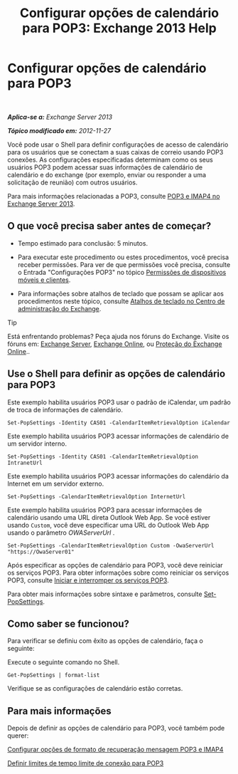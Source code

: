 ﻿---
title: 'Configurar opções de calendário para POP3: Exchange 2013 Help'
TOCTitle: Configurar opções de calendário para POP3
ms:assetid: ac3d60a0-8697-4c06-9e93-f8d2c4b157b6
ms:mtpsurl: https://technet.microsoft.com/pt-br/library/Bb124133(v=EXCHG.150)
ms:contentKeyID: 50556261
ms.date: 05/22/2018
mtps_version: v=EXCHG.150
ms.translationtype: MT
---

# Configurar opções de calendário para POP3

 

_**Aplica-se a:** Exchange Server 2013_

_**Tópico modificado em:** 2012-11-27_

Você pode usar o Shell para definir configurações de acesso de calendário para os usuários que se conectam a suas caixas de correio usando POP3 conexões. As configurações especificadas determinam como os seus usuários POP3 podem acessar suas informações de calendário de calendário e do exchange (por exemplo, enviar ou responder a uma solicitação de reunião) com outros usuários.

Para mais informações relacionadas a POP3, consulte [POP3 e IMAP4 no Exchange Server 2013](pop3-and-imap4-in-exchange-server-2013-exchange-2013-help.md).

## O que você precisa saber antes de começar?

  - Tempo estimado para conclusão: 5 minutos.

  - Para executar este procedimento ou estes procedimentos, você precisa receber permissões. Para ver de que permissões você precisa, consulte o Entrada "Configurações POP3" no tópico [Permissões de dispositivos móveis e clientes](clients-and-mobile-devices-permissions-exchange-2013-help.md).

  - Para informações sobre atalhos de teclado que possam se aplicar aos procedimentos neste tópico, consulte [Atalhos de teclado no Centro de administração do Exchange](keyboard-shortcuts-in-the-exchange-admin-center-exchange-online-protection-help.md).


> [!TIP]
> Está enfrentando problemas? Peça ajuda nos fóruns do Exchange. Visite os fóruns em: <A href="https://go.microsoft.com/fwlink/p/?linkid=60612">Exchange Server</A>, <A href="https://go.microsoft.com/fwlink/p/?linkid=267542">Exchange Online</A>, ou <A href="https://go.microsoft.com/fwlink/p/?linkid=285351">Proteção do Exchange Online</A>..



## Use o Shell para definir as opções de calendário para POP3

Este exemplo habilita usuários POP3 usar o padrão de iCalendar, um padrão de troca de informações de calendário.

    Set-PopSettings -Identity CAS01 -CalendarItemRetrievalOption iCalendar

Este exemplo habilita usuários POP3 acessar informações de calendário de um servidor interno.

    Set-PopSettings -Identity CAS01 -CalendarItemRetrievalOption IntranetUrl 

Este exemplo habilita usuários POP3 acessar informações do calendário da Internet em um servidor externo.

    Set-PopSettings -CalendarItemRetrievalOption InternetUrl

Este exemplo habilita usuários POP3 para acessar informações de calendário usando uma URL direta Outlook Web App. Se você estiver usando `Custom`, você deve especificar uma URL do Outlook Web App usando o parâmetro *OWAServerUrl* .

    Set-PopSettings -CalendarItemRetrievalOption Custom -OwaServerUrl "https://OwaServer01"

Após especificar as opções de calendário para POP3, você deve reiniciar os serviços POP3. Para obter informações sobre como reiniciar os serviços POP3, consulte [Iniciar e interromper os serviços POP3](start-and-stop-the-pop3-services-exchange-2013-help.md).

Para obter mais informações sobre sintaxe e parâmetros, consulte [Set-PopSettings](https://technet.microsoft.com/pt-br/library/aa997154\(v=exchg.150\)).

## Como saber se funcionou?

Para verificar se definiu com êxito as opções de calendário, faça o seguinte:

Execute o seguinte comando no Shell.

    Get-PopSettings | format-list

Verifique se as configurações de calendário estão corretas.

## Para mais informações

Depois de definir as opções de calendário para POP3, você também pode querer:

[Configurar opções de formato de recuperação mensagem POP3 e IMAP4](configure-pop3-and-imap4-message-retrieval-format-options-exchange-2013-help.md)

[Definir limites de tempo limite de conexão para POP3](set-connection-time-out-limits-for-pop3-exchange-2013-help.md)


